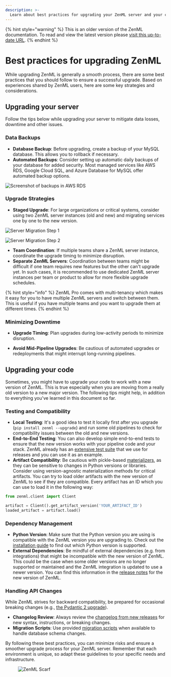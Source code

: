 ```yaml
---
description: >-
  Learn about best practices for upgrading your ZenML server and your code.
---
```


{% hint style="warning" %}
This is an older version of the ZenML documentation. To read and view the latest version please [visit this up-to-date URL](https://docs.zenml.io).
{% endhint %}


# Best practices for upgrading ZenML

While upgrading ZenML is generally a smooth process, there are some best practices that you should follow to ensure a successful upgrade. Based on experiences shared by ZenML users, here are some key strategies and considerations.

## Upgrading your server

Follow the tips below while upgrading your server to mitigate data losses, downtime and other issues.

### Data Backups

- **Database Backup**: Before upgrading, create a backup of your MySQL database. This allows you to rollback if necessary.
- **Automated Backups**: Consider setting up automatic daily backups of your database for added security. Most managed services like AWS RDS, Google Cloud SQL, and Azure Database for MySQL offer automated backup options.

![Screenshot of backups in AWS RDS](../../.gitbook/assets/aws-rds-backups.png)

### Upgrade Strategies

- **Staged Upgrade**: For large organizations or critical systems, consider using two ZenML server instances (old and new) and migrating services one by one to the new version.

![Server Migration Step 1](../../.gitbook/assets/server_migration_1.png)


![Server Migration Step 2](../../.gitbook/assets/server_migration_2.png)

- **Team Coordination**: If multiple teams share a ZenML server instance, coordinate the upgrade timing to minimize disruption.
- **Separate ZenML Servers**: Coordination between teams might be difficult if one team requires new features but the other can't upgrade yet. In such cases, it is recommended to use dedicated ZenML server instances per team or product to allow for more flexible upgrade schedules.

{% hint style="info" %}
ZenML Pro comes with multi-tenancy which makes it easy for you to have multiple ZenML servers and switch between them. This is useful if you have multiple teams and you want to upgrade them at different times.
{% endhint %}

### Minimizing Downtime

- **Upgrade Timing**: Plan upgrades during low-activity periods to minimize disruption.

- **Avoid Mid-Pipeline Upgrades**: Be cautious of automated upgrades or redeployments that might interrupt long-running pipelines.

## Upgrading your code

Sometimes, you might have to upgrade your code to work with a new version of ZenML. This is true especially when you are moving from a really old version to a new major version. The following tips might help, in addition to everything you've learned in this document so far.

### Testing and Compatibility

- **Local Testing**: It's a good idea to test it locally first after you upgrade (`pip install zenml --upgrade`) and run some old pipelines to check for compatibility issues between the old and new versions.
- **End-to-End Testing**: You can also develop simple end-to-end tests to ensure that the new version works with your pipeline code and your stack. ZenML already has an [extensive test suite](https://github.com/zenml-io/zenml/tree/main/tests) that we use for releases and you can use it as an example.
- **Artifact Compatibility**: Be cautious with pickle-based [materializers](../../how-to/data-artifact-management/handle-data-artifacts/handle-custom-data-types.md), as they can be sensitive to changes in Python versions or libraries. Consider using version-agnostic materialization methods for critical artifacts. You can try to load older artifacts with the new version of ZenML to see if they are compatible. Every artifact has an ID which you can use to load it in the following way:

```python
from zenml.client import Client

artifact = Client().get_artifact_version('YOUR_ARTIFACT_ID')
loaded_artifact = artifact.load()
```

### Dependency Management

- **Python Version**: Make sure that the Python version you are using is compatible with the ZenML version you are upgrading to. Check out the [installation guide](../../getting-started/installation.md) to find out which Python version is supported.
- **External Dependencies**: Be mindful of external dependencies (e.g. from integrations) that might be incompatible with the new version of ZenML. This could be the case when some older versions are no longer supported or maintained and the ZenML integration is updated to use a newer version. You can find this information in the [release notes](https://github.com/zenml-io/zenml/releases) for the new version of ZenML.

### Handling API Changes

While ZenML strives for backward compatibility, be prepared for occasional breaking changes (e.g., [the Pydantic 2 upgrade](https://github.com/zenml-io/zenml/releases/tag/0.60.0)).

- **Changelog Review**: Always review the [changelog from new releases](https://github.com/zenml-io/zenml/releases) for new syntax, instructions, or breaking changes.
- **Migration Scripts**: Use provided [migration scripts](migration-guide/migration-guide.md) when available to handle database schema changes.

By following these best practices, you can minimize risks and ensure a smoother upgrade process for your ZenML server. Remember that each environment is unique, so adapt these guidelines to your specific needs and infrastructure.
<!-- For scarf -->
<figure><img alt="ZenML Scarf" referrerpolicy="no-referrer-when-downgrade" src="https://static.scarf.sh/a.png?x-pxid=f0b4f458-0a54-4fcd-aa95-d5ee424815bc" /></figure>


